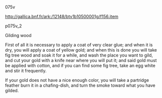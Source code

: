 075v

http://gallica.bnf.fr/ark:/12148/btv1b10500001g/f156.item

p075v_2

Gilding wood

First of all it is necessary to apply a coat of very clear glue; and when it is dry, you will apply a coat of yellow gold; and when this is done you will take fig tree wood and soak it for a while, and wash the place you want to gild, and cut your gold with a knife near where you will put it; and said gold must be applied with cotton, and if you can find some fig tree, take an egg white and stir it frequently.

If your gold does not have a nice enough color, you will take a partridge feather burn it in a chafing-dish, and turn the smoke toward what you have gilded.
